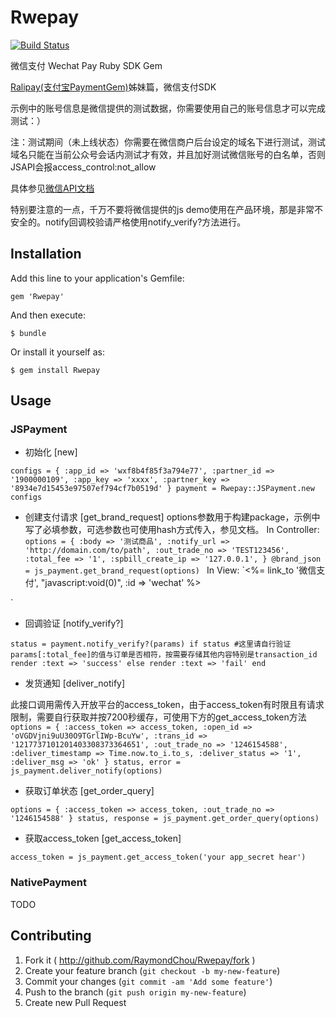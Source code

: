# Rwepay

[![Build Status](https://travis-ci.org/RaymondChou/Rwepay.svg?branch=master)](https://travis-ci.org/RaymondChou/Rwepay)

 微信支付 Wechat Pay Ruby SDK Gem

 [Ralipay(支付宝PaymentGem)](https://github.com/RaymondChou/ralipay)姊妹篇，微信支付SDK

 示例中的账号信息是微信提供的测试数据，你需要使用自己的账号信息才可以完成测试：）

 注：测试期间（未上线状态）你需要在微信商户后台设定的域名下进行测试，测试域名只能在当前公众号会话内测试才有效，并且加好测试微信账号的白名单，否则JSAPI会报access_control:not_allow

 具体参见[微信API文档](https://mp.weixin.qq.com/htmledition/res/bussiness-course2/wxpay-payment-api.pdf)

 特别要注意的一点，千万不要将微信提供的js demo使用在产品环境，那是非常不安全的。notify回调校验请严格使用notify_verify?方法进行。

## Installation

Add this line to your application's Gemfile:

    gem 'Rwepay'

And then execute:

    $ bundle

Or install it yourself as:

    $ gem install Rwepay

## Usage

### JSPayment

- 初始化 [new]

`configs = {
        :app_id => 'wxf8b4f85f3a794e77',
        :partner_id => '1900000109',
        :app_key => 'xxxx',
        :partner_key => '8934e7d15453e97507ef794cf7b0519d'
}
payment = Rwepay::JSPayment.new configs
`

- 创建支付请求 [get_brand_request]
options参数用于构建package，示例中写了必填参数，可选参数也可使用hash方式传入，参见文档。
In Controller:
`options = {
        :body => '测试商品',
        :notify_url => 'http://domain.com/to/path',
        :out_trade_no => 'TEST123456',
        :total_fee => '1',
        :spbill_create_ip => '127.0.0.1',
}
@brand_json = js_payment.get_brand_request(options)
`
In View:
`<%= link_to '微信支付', "javascript:void(0)", :id => 'wechat'  %>
<script Language="javascript">
  document.addEventListener('WeixinJSBridgeReady', function onBridgeReady() {
    $('#wechat').click(function(){
      WeixinJSBridge.invoke('getBrandWCPayRequest', <%= raw @brand_json %>,function(res){
        if(res.err_msg == "get_brand_wcpay_request:ok" ) {
          alert('支付成功!');
        }else{
          alert(res.err_msg);
        }
      });
    });
  }, false);
</script>`

- 回调验证 [notify_verify?]

`status = payment.notify_verify?(params)
if status
      #这里请自行验证params[:total_fee]的值与订单是否相符，按需要存储其他内容特别是transaction_id
      render :text => 'success'
else
      render :text => 'fail'
end`

- 发货通知 [deliver_notify]

此接口调用需传入开放平台的access_token，由于access_token有时限且有请求限制，需要自行获取并按7200秒缓存，可使用下方的get_access_token方法
`options = {
        :access_token => access_token,
        :open_id => 'oVGDVjni9uU30O9TGrlIWp-BcuYw',
       :trans_id => '1217737101201403308373364651',
       :out_trade_no => '1246154588',
       :deliver_timestamp => Time.now.to_i.to_s,
       :deliver_status => '1',
       :deliver_msg => 'ok'
}
status, error = js_payment.deliver_notify(options)
`

- 获取订单状态 [get_order_query]

`options = {
        :access_token => access_token,
        :out_trade_no => '1246154588'
}
status, response = js_payment.get_order_query(options)
`

- 获取access_token [get_access_token]

`access_token = js_payment.get_access_token('your app_secret hear')`

### NativePayment

  TODO

## Contributing

1. Fork it ( http://github.com/RaymondChou/Rwepay/fork )
2. Create your feature branch (`git checkout -b my-new-feature`)
3. Commit your changes (`git commit -am 'Add some feature'`)
4. Push to the branch (`git push origin my-new-feature`)
5. Create new Pull Request